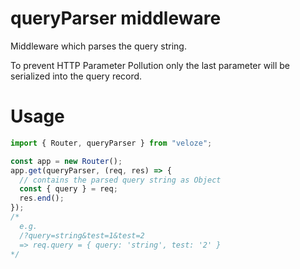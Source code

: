 # queryParser middleware

Middleware which parses the query string.

To prevent HTTP Parameter Pollution only the last parameter will be serialized into the query record.

# Usage

```js
import { Router, queryParser } from "veloze";

const app = new Router();
app.get(queryParser, (req, res) => {
  // contains the parsed query string as Object
  const { query } = req;
  res.end();
});
/*
  e.g. 
  /?query=string&test=1&test=2 
  => req.query = { query: 'string', test: '2' }
*/
```

